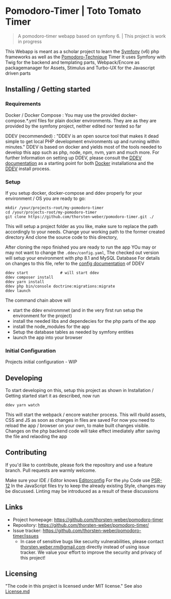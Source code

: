 <!-- ![Logo of the project]() -->
# Pomodoro-Timer | Toto Tomato Timer
> A pomodoro-timer webapp based on symfony 6. | This project is work in progress

This Webapp is meant as a scholar project to learn the [Symfony](https://symfony.com/doc/current/index.html) (v6) php frameworks as well as the [Pomodoro-Technique](https://en.wikipedia.org/wiki/Pomodoro_Technique) Timer 
It uses Symfony with Twig for the backend and templating parts, Webpack/Encore as packagemanager for Assets, Stimulus and Turbo-UX for the Javascript driven parts 

## Installing / Getting started

### Requirements

Docker / Docker Compose
: You may use the provided docker-compose.*.yml files for plain docker environments. They are as they are provided by the symfony project, neither edited nor tested so far

DDEV (recommended)
: "DDEV is an open source tool that makes it dead simple to get local PHP development environments up and running within minutes." DDEV is based on docker and 
yields most of the tools needed to develop this app such as php, node, npm, nvm, yarn and much more.
For further Information on setting up DDEV, please consult the [DDEV documentation](https://ddev.readthedocs.io/en/stable/users/install/) as a starting point for both [Docker](https://docs.docker.com/) installationa and the [DDEV](https://ddev.readthedocs.io/en/stable/) install process. 
 
### Setup
If you setup docker, docker-compose and ddev properly for your environment / OS you are ready to go:

```shell
mkdir /your/projects-root/my-pomodoro-timer
cd /your/projects-root/my-pomodoro-timer
git clone https://github.com/thorsten-weber/pomodoro-timer.git ./
```
This will setup a project folder as you like, make sure to replace the path accordingly to your needs.
Change your working path to the former created directory
And clone the source code to this directory,

After cloning the repo finished you are ready to run the app
YOu may or may not want to change the `.ddev/config.yaml`, The checked out version will setup your environment with php 8.1 and MySQL Database
For details on changes to this file, refer to the [config documentation](https://ddev.readthedocs.io/en/stable/users/configuration/config_yaml/) of DDEV

```shell
ddev start              # will start ddev
ddev composer install
ddev yarn install 
ddev php bin/console doctrine:migrations:migrate
ddev launch
```
The command chain above will
* start the ddev environmnet (and in the very first run setup the environment for the project)
* install the needed libs and dependecies for the php parts of the app
* install the node_modules for the app
* Setup the database tables as needed by symfony entities
* launch the app into your browser

### Initial Configuration

Projects initial configuration - WIP

## Developing

To start developing on this, setup this project as shown in Installation / Getting started
start it as described, now run

```shell
ddev yarn watch
```
This will start the webpack / encore watcher process. This will rbuild assets, CSS and JS as soon as changes in files are saved
For now you need to reload the app / browser on your own, to make built changes visible.
Changes on the php backend code will take effect imediately after saving the file and relaoding the app

## Contributing
If you'd like to contribute, please fork the repository and use a feature
branch. Pull requests are warmly welcome.

Make sure your IDE / Editor knows [Editorconfig](https://editorconfig.org/)
For the `php` Code use [PSR-12](https://www.php-fig.org/psr/psr-12/)
In the JavaScript files try to keep the already existing Style, changes may be discussed. 
Linting may be introduced as a result of these discussions

## Links

- Project homepage: https://github.com/thorsten-weber/pomodoro-timer
- Repository: https://github.com/thorsten-weber/pomodoro-timer/
- Issue tracker: https://github.com/thorsten-weber/pomodoro-timer/issues
    - In case of sensitive bugs like security vulnerabilities, please contact
      thorsten.weber.rm@gmail.com directly instead of using issue tracker. We value your effort
      to improve the security and privacy of this project!

## Licensing

"The code in this project is licensed under MIT license." 
See also [License.md](License.md)
